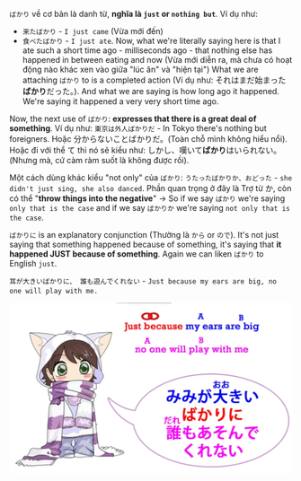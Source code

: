 `ばかり` về cơ bản là danh từ, **nghĩa là `just` or `nothing but`**. Ví dụ như:
- `来たばかり` - `I just came` (Vừa mới đến)
- `食べたばかり` - `I just ate`. Now, what we're literally saying here is that I ate such a short time ago - milliseconds ago - that nothing else has happened in between eating and now (Vừa mới diễn ra, mà chưa có hoạt động nào khác xen vào giữa "lúc ăn" và "hiện tại")
What we are attaching `ばかり` to is a completed action (Ví dụ như: それはまだ始まった**ばかり**だった。). And what we are saying is how long ago it happened. We're saying it happened a very very short time ago.

Now, the next use of `ばかり`: **expresses that there is a great deal of something**. Ví dụ như: `東京は外人ばかりだ` - In Tokyo there's nothing but foreigners. Hoặc 分からないことばかりだ。(Toàn chỗ mình không hiểu nổi). Hoặc đi với thể て thì nó sẽ kiểu như: しかし、嘆いて**ばかり**はいられない。(Nhưng mà, cứ càm ràm suốt là không được rồi).

Một cách dùng khác kiểu "not only" của `ばかり`: `うたったばかりか、おどった` - `she didn't just sing, she also danced`. Phần quan trọng ở đây là Trợ từ か, còn có thể "**throw things into the negative**" -> So if we say `ばかり` we're saying `only that is the case` and if we say `ばかりか` we're saying `not only that is the case`.

`ばかりに` is an explanatory conjunction (Thường là `から` or `ので`). It's not just saying that something happened because of something, it's saying that **it happened JUST because of something**. Again we can liken `ばかり` to English `just`.

`耳が大きいばかりに、 誰も遊んでくれない` - `Just because my ears are big, no one will play with me.`

![Pasted image 20250603112320.png](img/Pasted%20image%2020250603112320.png)